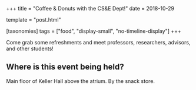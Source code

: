+++
title = "Coffee & Donuts with the CS&E Dept!"
date = 2018-10-29

template = "post.html"

[taxonomies]
tags = ["food", "display-small", "no-timeline-display"]
+++

<!-- more -->

Come grab some refreshments and meet professors, researchers, advisors, and
other students!  

## Where is this event being held?  
Main floor of Keller Hall above the atrium. By the snack store. 
